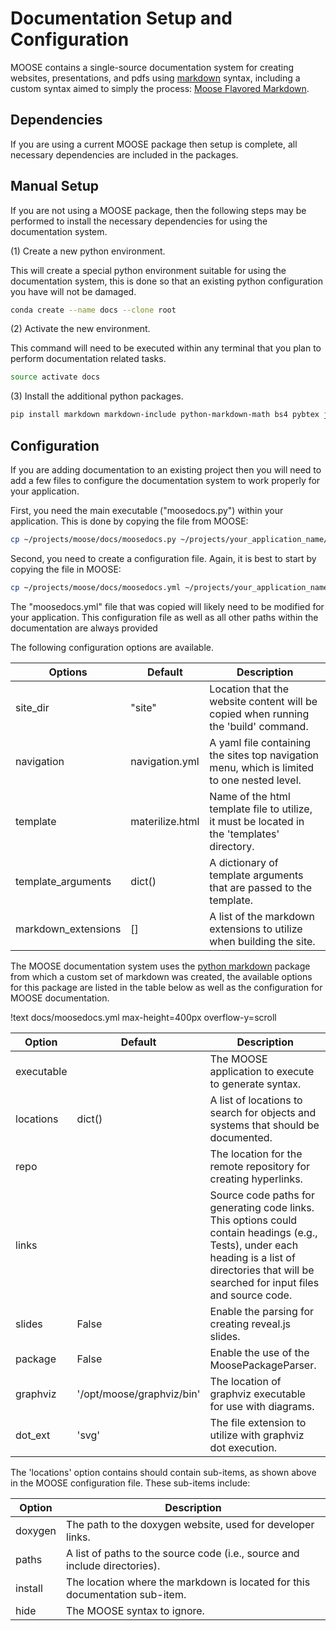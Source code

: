 # Documentation Setup and Configuration

MOOSE contains a single-source documentation system for creating websites, presentations, and pdfs
using [markdown](https://en.wikipedia.org/wiki/Markdown) syntax, including a custom syntax aimed to simply the
process: [Moose Flavored Markdown](moose_flavored_markdown.md).

## Dependencies
If you are using a current MOOSE package then setup is complete, all necessary dependencies are
included in the packages.

## Manual Setup
If you are not using a MOOSE package, then the following steps may be performed to install the
necessary dependencies for using the documentation system.

(1) Create a new python environment.

This will create a special python environment suitable for using the documentation system, this is
done so that an existing python configuration you have will not be damaged.

```bash
conda create --name docs --clone root
```

(2) Activate the new environment.

This command will need to be executed within any terminal that you plan to perform documentation
related tasks.

```bash
source activate docs
```

(3) Install the additional python packages.

```bash
pip install markdown markdown-include python-markdown-math bs4 pybtex jinja2 livereload
```

## Configuration
If you are adding documentation to an existing project then you will need to add a few files to
configure the documentation system to work properly for your application.

First, you need the main executable ("moosedocs.py") within your application. This is done by copying the file from MOOSE:

```bash
cp ~/projects/moose/docs/moosedocs.py ~/projects/your_application_name/doc
```

Second, you need to create a configuration file. Again, it is best to start by copying the file in MOOSE:

```bash
cp ~/projects/moose/docs/moosedocs.yml ~/projects/your_application_name/doc
```

The "moosedocs.yml" file that was copied will likely need to be modified for your application. This
configuration file as well as all other paths within the documentation are always provided

The following configuration options are available.

| Options | Default | Description |
| ------- | ------- | ----------- |
| site_dir | "site" | Location that the website content will be copied when running the 'build' command.
| navigation | navigation.yml | A yaml file containing the sites top navigation menu, which is limited to one nested level.
| template | materilize.html | Name of the html template file to utilize, it must be located in the 'templates' directory.
| template_arguments | dict() | A dictionary of template arguments that are passed to the template.
| markdown_extensions | [] | A list of the markdown extensions to utilize when building the site.

The MOOSE documentation system uses the [python markdown](http://pythonhosted.org/Markdown/)
package from which a custom set of markdown was created, the available options for this package are
listed in the table below as well as the configuration for MOOSE documentation.

!text docs/moosedocs.yml max-height=400px overflow-y=scroll

| Option       | Default | Description |
| ------------ | ------- | ----------- |
| executable   |         | The MOOSE application to execute to generate syntax. |
| locations    | dict()  | A list of locations to search for objects and systems that should be documented. |
| repo         |         | The location for the remote repository for creating hyperlinks. |
| links        |         | Source code paths for generating code links. This options could contain headings (e.g., Tests), under each heading is a list of  directories that will be searched for input files and source code. |
| slides       | False   | Enable the parsing for creating reveal.js slides. |
| package      | False   | Enable the use of the MoosePackageParser. |
| graphviz     | '/opt/moose/graphviz/bin' | The location of graphviz executable for use with diagrams. |
| dot_ext      | 'svg'   | The file extension to utilize with graphviz dot execution. |

The 'locations' option contains should contain sub-items, as shown above in the MOOSE configuration file. These sub-items
include:

| Option   | Description |
| -------- | ----------- |
| doxygen  | The path to the doxygen website, used for developer links. |
| paths    | A list of paths to the source code (i.e., source and include directories).|
| install  | The location where the markdown is located for this documentation sub-item. |
| hide     | The MOOSE syntax to ignore. |
